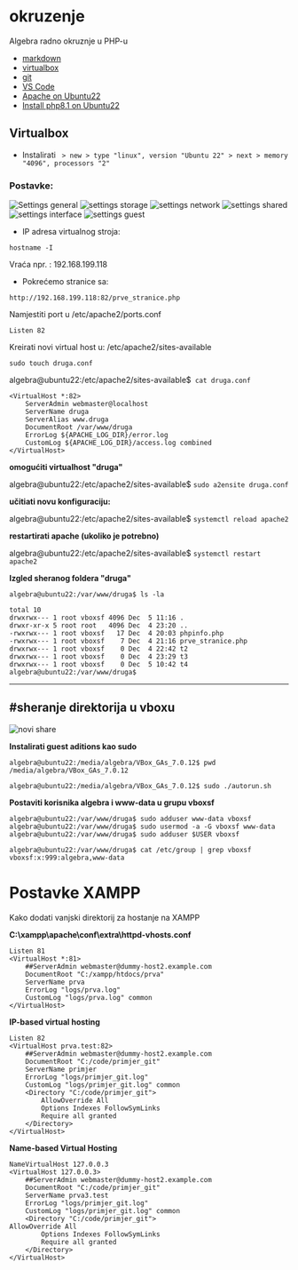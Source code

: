 # okruzenje
Algebra radno okruznje u PHP-u

- [markdown](https://www.markdownguide.org/cheat-sheet/)
- [virtualbox](https://www.oracle.com/virtualization/technologies/vm/downloads/virtualbox-downloads.html)
- [git](https://git-scm.com/download/win)
- [VS Code](https://code.visualstudio.com/docs/setup/windows)
- [Apache on Ubuntu22](https://www.digitalocean.com/community/tutorials/how-to-install-the-apache-web-server-on-ubuntu-22-04)
- [Install php8.1 on Ubuntu22](https://www.digitalocean.com/community/tutorials/how-to-install-php-8-1-and-set-up-a-local-development-environment-on-ubuntu-22-04)


## Virtualbox
- Instalirati
`  > new > type "linux", version "Ubuntu 22" > next > memory "4096", processors "2" `

### Postavke:
![Settings general](vbox_01_settings_general.png)
![settings storage](vbox_02_settings_storage.png)
![settings network](vbox_03_settings_network.png)
![settings shared](vbox_04_settings_shared.png)
![settings interface](vbox_05_settings_interface.png)
![settings guest](vbox_06_devices_guest_addition.png)

- IP adresa virtualnog stroja:
``` 
hostname -I
```
Vraća npr. : 192.168.199.118

- Pokrećemo stranice sa:
```
http://192.168.199.118:82/prve_stranice.php
```

Namjestiti port u /etc/apache2/ports.conf
```
Listen 82
```

Kreirati novi virtual host u: /etc/apache2/sites-available
```
sudo touch druga.conf
```

algebra@ubuntu22:/etc/apache2/sites-available$` cat druga.conf`
```
<VirtualHost *:82>
    ServerAdmin webmaster@localhost
    ServerName druga
    ServerAlias www.druga
    DocumentRoot /var/www/druga
    ErrorLog ${APACHE_LOG_DIR}/error.log
    CustomLog ${APACHE_LOG_DIR}/access.log combined
</VirtualHost>
```
**omogućiti virtualhost "druga"**

algebra@ubuntu22:/etc/apache2/sites-available$ `sudo a2ensite druga.conf`

**učitiati novu konfiguraciju:**

algebra@ubuntu22:/etc/apache2/sites-available$ `systemctl reload apache2`

**restartirati apache (ukoliko je potrebno)**

algebra@ubuntu22:/etc/apache2/sites-available$ `systemctl restart apache2`

**Izgled sheranog foldera "druga"**
```
algebra@ubuntu22:/var/www/druga$ ls -la

total 10
drwxrwx--- 1 root vboxsf 4096 Dec  5 11:16 .
drwxr-xr-x 5 root root   4096 Dec  4 23:20 ..
-rwxrwx--- 1 root vboxsf   17 Dec  4 20:03 phpinfo.php
-rwxrwx--- 1 root vboxsf    7 Dec  4 21:16 prve_stranice.php
drwxrwx--- 1 root vboxsf    0 Dec  4 22:42 t2
drwxrwx--- 1 root vboxsf    0 Dec  4 23:29 t3
drwxrwx--- 1 root vboxsf    0 Dec  5 10:42 t4
algebra@ubuntu22:/var/www/druga$ 
```
---

#sheranje direktorija u vboxu
- 
![novi share](vbox_07_shared_new_directory.png)

**Instalirati guest aditions kao sudo**
```
algebra@ubuntu22:/media/algebra/VBox_GAs_7.0.12$ pwd
/media/algebra/VBox_GAs_7.0.12

algebra@ubuntu22:/media/algebra/VBox_GAs_7.0.12$ sudo ./autorun.sh
```

**Postaviti korisnika algebra i www-data u grupu vboxsf**

```
algebra@ubuntu22:/var/www/druga$ sudo adduser www-data vboxsf
algebra@ubuntu22:/var/www/druga$ sudo usermod -a -G vboxsf www-data 
algebra@ubuntu22:/var/www/druga$ sudo adduser $USER vboxsf

algebra@ubuntu22:/var/www/druga$ cat /etc/group | grep vboxsf
vboxsf:x:999:algebra,www-data
```
# Postavke XAMPP

Kako dodati vanjski direktorij za hostanje na XAMPP

**C:\xampp\apache\conf\extra\httpd-vhosts.conf**
```
Listen 81
<VirtualHost *:81>
    ##ServerAdmin webmaster@dummy-host2.example.com
    DocumentRoot "C:/xampp/htdocs/prva"
    ServerName prva
    ErrorLog "logs/prva.log"
    CustomLog "logs/prva.log" common
</VirtualHost>
```


**IP-based virtual hosting**
```
Listen 82
<VirtualHost prva.test:82>
    ##ServerAdmin webmaster@dummy-host2.example.com
    DocumentRoot "C:/code/primjer_git"
    ServerName primjer
    ErrorLog "logs/primjer_git.log"
    CustomLog "logs/primjer_git.log" common
    <Directory "C:/code/primjer_git">
        AllowOverride All
        Options Indexes FollowSymLinks
        Require all granted 
    </Directory>
</VirtualHost>
```

**Name-based Virtual Hosting**
```
NameVirtualHost 127.0.0.3
<VirtualHost 127.0.0.3>
    ##ServerAdmin webmaster@dummy-host2.example.com
    DocumentRoot "C:/code/primjer_git"
    ServerName prva3.test
    ErrorLog "logs/primjer_git.log"
    CustomLog "logs/primjer_git.log" common
    <Directory "C:/code/primjer_git">
AllowOverride All
        Options Indexes FollowSymLinks
        Require all granted 
    </Directory>
</VirtualHost>
```





